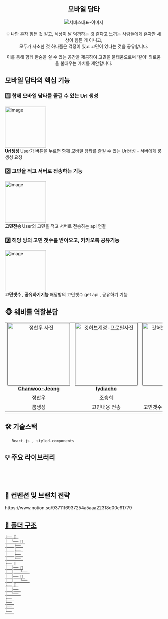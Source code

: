 <div align="center">

<h2> 모바일 담타 </h2>

<img src=""  alt="서비스대표-이미지" />
<br />    
<br />    
<aside>
💡 나만 혼자 힘든 것 같고, 세상이 날 억까하는 것 같다고 느끼는 사람들에게 혼자만 세상이 힘든 게 아니고, <br /> 
    모두가 사소한 것 하나쯤은 걱정이 있고 고민이 있다는 것을 공유합니다.

이를 통해 함께 한숨을 쉴 수 있는 공간을 제공하여 고민을 불태움으로써 ‘같이’ 외로움을 불태우는 가치를 제안합니다.

</aside>

</div>

<h2> 모바일 담타의 핵심 기능 </h2>

<h3> 1️⃣ 함께 모바일 담타를 즐길 수 있는 Url 생성 </h3>

<img width="131" alt="image" src="https://github.com/SOPKATHON-2/FrontEnd/assets/91375979/266fb7d6-1fbb-4750-b9e1-affb32822b0f">
<div ><strong> Url생성 </strong> User가 버튼을 누르면 함께 모바일 담타를 즐길 수 있는 Url생성 - 서버에게 룸생성 요청  <br/></div>


<h3> 2️⃣ 고민을 적고 서버로 전송하는 기능 </h3>
<img width="131" alt="image" src="https://github.com/SOPKATHON-2/FrontEnd/assets/91375979/bcded9ab-9c28-42b3-8450-4f554b9be935">
<div ><strong> 고민전송 </strong> User의 고민을 적고 서버로 전송하는 api 연결  <br/></div>

<h3> 3️⃣ 해당 방의 고민 갯수를 받아오고, 카카오톡 공유기능 </h3>
<img width="131" alt="image" src="https://github.com/SOPKATHON-2/FrontEnd/assets/91375979/0bd6296e-5069-4a43-a930-df57980a66e2">
<div ><strong> 고민갯수 , 공유하기기능  </strong> 해당방의 고민갯수 get api , 공유하기 기능  <br/></div>


<h2> 🐵 웨비들 역할분담 </h2>

<table align="center">
    <tr align="center">
        <td style="min-width: 150px;">
            <a href="">
              <img src="https://avatars.githubusercontent.com/u/91375979?v=4" width="200" alt="정찬우 사진">
              <br />
              <b>Chanwoo-Jeong</b>
            </a>
        </td>
        <td style="min-width: 150px;">
            <a href="">
              <img src="https://avatars.githubusercontent.com/u/81505421?v=4" width="200" alt="깃허브계정-프로필사진">
              <br />
              <b>lydiacho</b>
            </a>
        </td>
        <td style="min-width: 150px;">
            <a href="">
              <img src="https://avatars.githubusercontent.com/u/92876819?v=4" width="200" alt="깃허브계정-프로필사진">
              <br />
              <b>urjimyu</b>
            </a>
        </td>
    </tr>
    <tr align="center">
        <td>
            정찬우 <br/>
        </td>
       <td>
            조승희 <br/>
      </td>
       <td>
            유지민 <br/>
      </td>
    </tr>
  	<tr align="center">
        <td>
            룸생성 <br/>
      </td>
       <td>
            고민내용 전송 <br/>
      </td>
       <td>
            고민갯수 가져오기 , 공유하기 <br/>
      </td>
    </tr>
</table>

<h2> 🛠 기술스택 </h2>

```
   React.js , styled-components 
```


<h2> 💡 주요 라이브러리 </h2>

```
   
```

<br/>

<h2>  📄 컨벤션 및 브랜치 전략 </h2>
https://www.notion.so/93711f6937254a5aaa22318d00e91779

<a href="" />

<br/>

<h2> 📁 폴더 구조 </h2>

```
├── 📁 
│  └── 📁 
│	├── 
│	├── 
│	├── 
│	└── 
├── 📁
│  ├── 📁
│  │   └── 
│  ├── 📁 
│  │   └── 
├── 📁 
│  ├── 
│  └── 
├── 
├── 
├── 
└── 
```


<br/>
